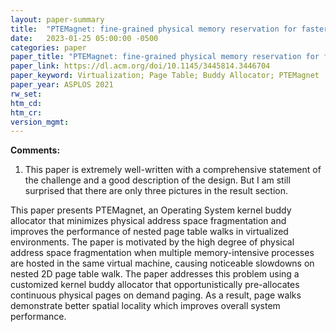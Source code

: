 ```yaml
---
layout: paper-summary
title:  "PTEMagnet: fine-grained physical memory reservation for faster page walks in public clouds"
date:   2023-01-25 05:00:00 -0500
categories: paper
paper_title: "PTEMagnet: fine-grained physical memory reservation for faster page walks in public clouds"
paper_link: https://dl.acm.org/doi/10.1145/3445814.3446704
paper_keyword: Virtualization; Page Table; Buddy Allocator; PTEMagnet
paper_year: ASPLOS 2021
rw_set:
htm_cd:
htm_cr:
version_mgmt:
---
```


**Comments:**

1. This paper is extremely well-written with a comprehensive statement of the challenge and a good description of the 
design. But I am still surprised that there are only three pictures in the result section. 

This paper presents PTEMagnet, an Operating System kernel buddy allocator that minimizes physical address
space fragmentation and improves the performance of nested page table walks in virtualized environments.
The paper is motivated by the high degree of physical address space fragmentation when multiple memory-intensive 
processes are hosted in the same virtual machine, causing noticeable slowdowns on nested 2D page table walk. 
The paper addresses this problem using a customized kernel buddy allocator that opportunistically pre-allocates 
continuous physical pages on demand paging. As a result, page walks demonstrate better spatial locality which
improves overall system performance.
